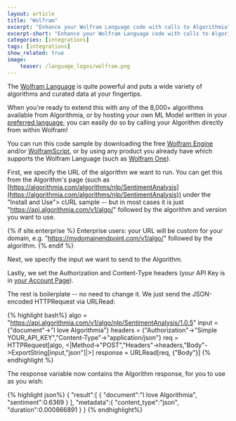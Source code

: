 ```yaml
---
layout: article
title: "Wolfram"
excerpt: "Enhance your Wolfram Language code with calls to Algorithmia"
excerpt-short: "Enhance your Wolfram Language code with calls to Algorithmia"
categories: [integrations]
tags: [integrations]
show_related: true
image:
    teaser: /language_logos/wolfram.png
---
```


The [Wolfram Language](http://www.wolfram.com/language/principles/) is quite powerful and puts a wide variety of algorithms and curated data at your fingertips.

When you're ready to extend this with any of the 8,000+ algorithms available from Algorithmia, or by hosting your own ML Model written in your [preferred language]({{site.baseurl}}/algorithm-development/languages), you can easily do so by calling your Algorithm directly from within Wolfram!

You can run this code sample by downloading the free [Wolfram Engine](http://www.wolfram.com/engine/) and/or [WolframScript](https://www.wolfram.com/wolframscript), or by using any product you already have which supports the Wolfram Language (such as [Wolfram One](http://www.wolfram.com/wolfram-one/)).

First, we specify the URL of the algorithm we want to run. You can get this from the Algorithm's page (such as [https://algorithmia.com/algorithms/nlp/SentimentAnalysis](https://algorithmia.com/algorithms/nlp/SentimentAnalysis)) under the "Install and Use"> cURL sample -- but in most cases it is just "https://api.algorithmia.com/v1/algo/" followed by the algorithm and version you want to use.

{% if site.enterprise %}
Enterprise users: your URL will be custom for your domain, e.g. "https://mydomainendpoint.com/v1/algo/" followed by the algorithm.
{% endif %}

Next, we specify the input we want to send to the Algorithm.

Lastly, we set the Authorization and Content-Type headers (your API Key is in [your Account Page](/user#credentials)).

The rest is boilerplate -- no need to change it. We just send the JSON-encoded HTTPRequest via URLRead:

{% highlight bash%}
algo = "https://api.algorithmia.com/v1/algo/nlp/SentimentAnalysis/1.0.5"
input = {"document"->"I love Algorithmia"}
headers = {"Authorization"->"Simple YOUR_API_KEY","Content-Type"->"application/json"}
req = HTTPRequest[algo, <|Method->"POST","Headers"->headers,"Body"->ExportString[input,"json"]|>]
response = URLRead[req, {"Body"}]
{% endhighlight %}

The response variable now contains the Algorithm response, for you to use as you wish:

{% highlight json%}
{
   "result":[
      {
         "document":"I love Algorithmia",
         "sentiment":0.6369
      }
   ],
   "metadata":{
      "content_type":"json",
      "duration":0.000866891
   }
}
{% endhighlight%}
